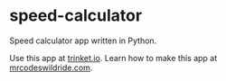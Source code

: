 # speed-calculator

Speed calculator app written in Python.

Use this app at [trinket.io](https://trinket.io/embed/python3/c1154325fd?outputOnly=true&start=result).
Learn how to make this app at [mrcodeswildride.com](https://www.mrcodeswildride.com/).
